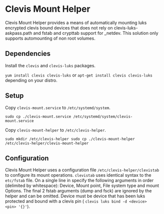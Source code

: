# Clevis Mount Helper

Clevis Mount Helper provides a means of automatically mounting luks encrypted clevis bound devices
that does not rely on clevis-luks-askpass.path and fstab and crypttab support for \_netdev. This
solution only supports automounting of non root volumes.

## Dependencies

Install the `clevis` and `clevis-luks` packages.

`yum install clevis clevis-luks` or
`apt-get install clevis clevis-luks`
depending on your distro.

## Setup

Copy `clevis-mount.service` to `/etc/systemd/system`.

`sudo cp ./clevis-mount.service /etc/systemd/system/clevis-mount.service`

Copy `clevis-mount-helper` to `/etc/clevis-helper`.

`sudo mkdir /etc/clevis-helper
sudo cp ./clevis-mount-helper /etc/clevis-helper/clevis-mount-helper`

## Configuration

Clevis Mount Helper uses a configuration file `/etc/clevis-helper/clevistab` to configure its mount
operations. `clevistab` uses identical syntax to the `etc/fstab` file. On a single line in specify the
following arguments in order (delimited by whitespace): Device,  Mount point, File system type and
mount Options. The final 2 fstab arguments (dump and fsck) are ignored by the helper and can be
omitted. Device must be device that has been luks protected and bound with a clevis pin (
`clevis luks bind -d <device> <pin> '{}'`).
